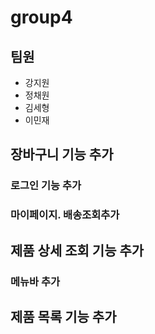 # group4

## 팀원

- 강지원
- 정채원
- 김세형
- 이민재


## 장바구니 기능 추가

### 로그인 기능 추가

### 마이페이지. 배송조회추가

## 제품 상세 조회 기능 추가


### 메뉴바 추가

## 제품 목록 기능 추가


